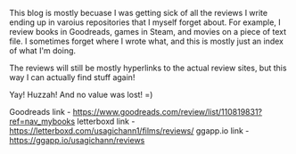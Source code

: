 This blog is mostly becuase I was getting sick of all the reviews I write ending up in varoius repositories that I myself forget about.  For example, I review books in Goodreads, games in Steam, and movies on a piece of text file.  I sometimes forget where I wrote what, and this is mostly just an index of what I'm doing.

The reviews will still be mostly hyperlinks to the actual review sites, but this way I can actually find stuff again!

Yay! Huzzah! And no value was lost! =)

Goodreads link - https://www.goodreads.com/review/list/110819831?ref=nav_mybooks
letterboxd link - https://letterboxd.com/usagichann1/films/reviews/
ggapp.io link - https://ggapp.io/usagichann/reviews
